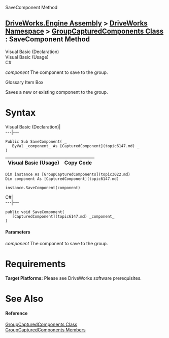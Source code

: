 SaveComponent Method   
  
[DriveWorks.Engine Assembly](topic2156.md) > [DriveWorks Namespace](topic2159.md) > [GroupCapturedComponents Class](topic3022.md) : SaveComponent Method  
---  
  
Visual Basic (Declaration)    
Visual Basic (Usage)    
C# 

_component_
    The component to save to the group.

Glossary Item Box

Saves a new or existing component to the group. 

# Syntax

Visual Basic (Declaration)|   
---|---  
      
    
    Public Sub SaveComponent( _
       ByVal _component_ As [CapturedComponent](topic6147.md) _
    )   
  
Visual Basic (Usage)| Copy Code  
---|---  
      
    
    Dim instance As [GroupCapturedComponents](topic3022.md)
    Dim component As [CapturedComponent](topic6147.md)
     
    instance.SaveComponent(component)  
  
C#|   
---|---  
      
    
    public void SaveComponent( 
       [CapturedComponent](topic6147.md) _component_
    )  
  
#### Parameters

 _component_
    The component to save to the group.

# Requirements

**Target Platforms:** Please see DriveWorks software prerequisites.

# See Also

#### Reference

[GroupCapturedComponents Class](topic3022.md)   
[GroupCapturedComponents Members](topic3023.md)


